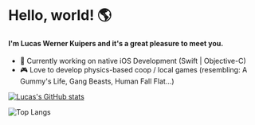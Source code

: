 # Hello, world! 🌎
#### I'm Lucas Werner Kuipers and it's a great pleasure to meet you.

- 📱 Currently working on native iOS Development (Swift | Objective-C)
- 🎮 Love to develop physics-based coop / local games (resembling: A Gummy's Life, Gang Beasts, Human Fall Flat...)

[![Lucas's GitHub stats](https://github-readme-stats.vercel.app/api?username=lucaswkuipers&count_private=true&show_icons=true&theme=radical)
](https/github.com/anuraghazra/github-readme-stats)

![Top Langs](https://github-readme-stats.vercel.app/api/top-langs/?username=lucaswkuipers&theme=radical)
